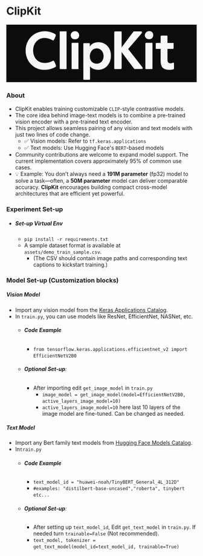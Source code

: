 # ClipKit
<p align="center">
  <img src="https://github.com/anish9/ClipKit/blob/main/assets/clipkit_log.png" alt="ClipKit Logo" width="600"/>
</p>

### About
- ClipKit enables training customizable ```CLIP```-style contrastive models.
- The core idea behind image-text models is to combine a pre-trained vision encoder with a pre-trained text encoder.
- This project allows seamless pairing of any vision and text models with just two lines of code change.
  - ✅ Vision models: Refer to ```tf.keras.applications```
  - ✅ Text models: Use Hugging Face's ```BERT```-based models
- Community contributions are welcome to expand model support. The current implementation covers approximately 95% of common use cases.
- 💡 Example: You don’t always need a **191M parameter** (fp32) model to solve a task—often, a **50M parameter** model can deliver comparable accuracy.
   **ClipKit** encourages building compact cross-model architectures that are efficient yet powerful.

### Experiment Set-up
- ##### Set-up Virtual Env
  - ```pip install -r requirements.txt```
  - A sample dataset format is available at ```assets/demo_train_sample.csv```.
    - (The CSV should contain image paths and corresponding text captions to kickstart training.)

### Model Set-up (Customization blocks)
##### Vision Model
- Import any vision model from the <a href="https://keras.io/api/applications/">Keras Applications Catalog</a>.
- In ```train.py```, you can use models like ResNet, EfficientNet, NASNet, etc.
  - ###### **Code Example**
    - ```from tensorflow.keras.applications.efficientnet_v2 import EfficientNetV2B0```
  - ###### **Optional Set-up**:
    - After importing edit ```get_image_model``` in ```train.py```
      - ```image_model = get_image_model(model=EfficientNetV2B0, active_layers_image_model=10)```
      - ```active_layers_image_model=10``` here last 10 layers of the image model are fine-tuned. Can be changed as needed.
      
##### Text Model
- Import any Bert family text models from <a href="https://huggingface.co/models?search=bert">Hugging Face Models Catalog</a>.
- In```train.py```
  - ###### **Code Example**
    - ```text_model_id = "huawei-noah/TinyBERT_General_4L_312D" ```
    - ```#examples: "distilbert-base-uncased","roberta", tinybert etc...```
  - ###### **Optional Set-up**:
    - After setting up ```text_model_id```, Edit ```get_text_model``` in ```train.py```. If needed turn ```trainable=False``` (Not recommended).
    - ```text_model, tokenizer = get_text_model(model_id=text_model_id, trainable=True)```

